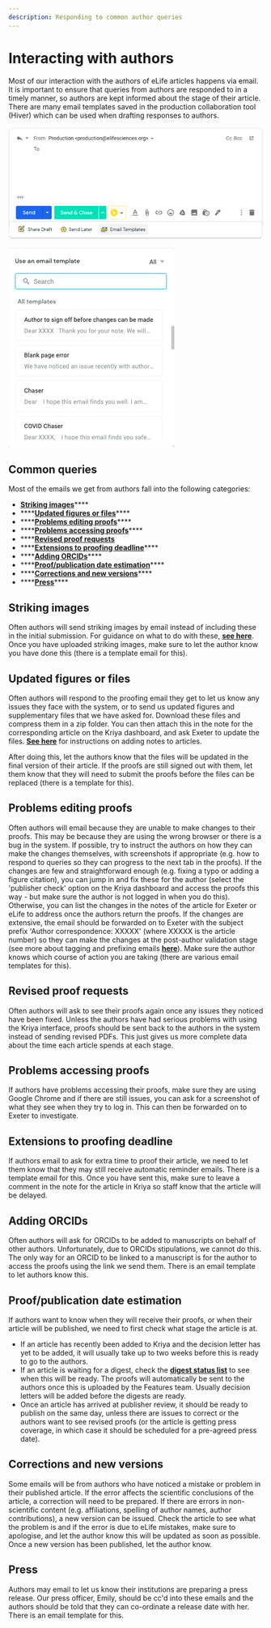 ```yaml
---
description: Responding to common author queries
---
```


# Interacting with authors

Most of our interaction with the authors of eLife articles happens via email. It is important to ensure that queries from authors are responded to in a timely manner, so authors are kept informed about the stage of their article. There are many email templates saved in the production collaboration tool \(Hiver\) which can be used when drafting responses to authors. 

![](../.gitbook/assets/screenshot-2020-06-17-at-16.28.43.png)

![](../.gitbook/assets/screenshot-2020-06-17-at-16.29.04.png)

## Common queries 

Most of the emails we get from authors fall into the following categories:

* [**Striking images**](interacting-with-authors.md#striking-images)\*\*\*\*
* \*\*\*\*[**Updated figures or files**](interacting-with-authors.md#updated-figures-or-files)\*\*\*\*
* \*\*\*\*[**Problems editing proofs**](interacting-with-authors.md#problems-editing-proofs)\*\*\*\*
* \*\*\*\*[**Problems accessing proofs**](interacting-with-authors.md#problems-accessing-proofs)\*\*\*\*
* \*\*\*\*[**Revised proof requests**](interacting-with-authors.md#revised-proof-requests)
* \*\*\*\*[**Extensions to proofing deadline**](interacting-with-authors.md#extensions-to-proofing-deadline)\*\*\*\*
* \*\*\*\*[**Adding ORCIDs**](interacting-with-authors.md#adding-orcids)\*\*\*\*
* \*\*\*\*[**Proof/publication date estimation**](interacting-with-authors.md#proof-publication-date-estimation)\*\*\*\*
* \*\*\*\*[**Corrections and new versions**](interacting-with-authors.md#corrections-and-new-versions)\*\*\*\*
* \*\*\*\*[**Press**](interacting-with-authors.md#press)\*\*\*\*

## Striking images

Often authors will send striking images by email instead of including these in the initial submission. For guidance on what to do with these, [**see here**](striking-images.md). Once you have uploaded striking images, make sure to let the author know you have done this \(there is a template email for this\). 

## Updated figures or files

Often authors will respond to the proofing email they get to let us know any issues they face with the system, or to send us updated figures and supplementary files that we have asked for. Download these files and compress them in a zip folder. You can then attach this in the note for the corresponding article on the Kriya dashboard, and ask Exeter to update the files. [**See here**](kriya-1.md#adding-notes) for instructions on adding notes to articles. 

After doing this, let the authors know that the files will be updated in the final version of their article. If the proofs are still signed out with them, let them know that they will need to submit the proofs before the files can be replaced \(there is a template for this\). 

## Problems editing proofs

Often authors will email because they are unable to make changes to their proofs. This may be because they are using the wrong browser or there is a bug in the system. If possible, try to instruct the authors on how they can make the changes themselves, with screenshots if appropriate \(e.g. how to respond to queries so they can progress to the next tab in the proofs\). If the changes are few and straightforward enough \(e.g. fixing a typo or adding a figure citation\), you can jump in and fix these for the author \(select the 'publisher check' option on the Kriya dashboard and access the proofs this way - but make sure the author is not logged in when you do this\). Otherwise, you can list the changes in the notes of the article for Exeter or eLife to address once the authors return the proofs. If the changes are extensive, the email should be forwarded on to Exeter with the subject prefix 'Author correspondence: XXXXX' \(where XXXXX is the article number\) so they can make the changes at the post-author validation stage \(see more about tagging and prefixing emails [**here**](managing-the-production-inbox.md#tags-and-prefixes)\). Make sure the author knows which course of action you are taking \(there are various email templates for this\). 

## Revised proof requests

Often authors will ask to see their proofs again once any issues they noticed have been fixed. Unless the authors have had serious problems with using the Kriya interface, proofs should be sent back to the authors in the system instead of sending revised PDFs. This just gives us more complete data about the time each article spends at each stage.

## Problems accessing proofs

If authors have problems accessing their proofs, make sure they are using Google Chrome and if there are still issues, you can ask for a screenshot of what they see when they try to log in. This can then be forwarded on to Exeter to investigate. 

## Extensions to proofing deadline

If authors email to ask for extra time to proof their article, we need to let them know that they may still receive automatic reminder emails. There is a template email for this. Once you have sent this, make sure to leave a comment in the note for the article in Kriya so staff know that the article will be delayed. 

## Adding ORCIDs

Often authors will ask for ORCIDs to be added to manuscripts on behalf of other authors. Unfortunately, due to ORCIDs stipulations, we cannot do this. The only way for an ORCID to be linked to a manuscript is for the author to access the proofs using the link we send them. There is an email template to let authors know this. 

## Proof/publication date estimation

If authors want to know when they will receive their proofs, or when their article will be published, we need to first check what stage the article is at. 

* If an article has recently been added to Kriya and the decision letter has yet to be added, it will usually take up to two weeks before this is ready to go to the authors. 
* If an article is waiting for a digest, check the [**digest status list**](https://docs.google.com/spreadsheets/d/17Llag-aEnbuARu5ORDJFki4K73xzy1fz2B2XG_QHQPI/edit#gid=1376331906) to see when this will be ready. The proofs will automatically be sent to the authors once this is uploaded by the Features team. Usually decision letters will be added before the digests are ready.
* Once an article has arrived at publisher review, it should be ready to publish on the same day, unless there are issues to correct or the authors want to see revised proofs \(or the article is getting press coverage, in which case it should be scheduled for a pre-agreed press date\).

## Corrections and new versions

Some emails will be from authors who have noticed a mistake or problem in their published article. If the error affects the scientific conclusions of the article, a correction will need to be prepared. If there are errors in non-scientific content \(e.g.  affiliations, spelling of author names, author contributions\), a new version can be issued. Check the article to see what the problem is and if the error is due to eLife mistakes, make sure to apologise, and let the author know this will be updated as soon as possible. Once a new version has been published, let the author know.

## Press

Authors may email to let us know their institutions are preparing a press release. Our press officer, Emily, should be cc'd into these emails and the authors should be told that they can co-ordinate a release date with her. There is an email template for this. 



